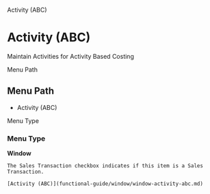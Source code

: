 
Activity (ABC)
# Activity (ABC)


Maintain Activities for Activity Based Costing

Menu Path
## Menu Path



- Activity (ABC)

Menu Type
### Menu Type

**Window**

```
The Sales Transaction checkbox indicates if this item is a Sales Transaction.
```

```
[Activity (ABC)](functional-guide/window/window-activity-abc.md)
```